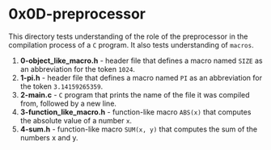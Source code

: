 # 0x0D-preprocessor
This directory tests understanding of the role of the preprocessor in the compilation process of a `C` program. It also tests understanding of `macros`.
1. **0-object_like_macro.h** - header file that defines a macro named `SIZE` as an abbreviation for the token `1024`.
2. **1-pi.h** - header file that defines a macro named `PI` as an abbreviation for the token `3.14159265359`.
3. **2-main.c** - `C` program that prints the name of the file it was compiled from, followed by a new line.
4. **3-function_like_macro.h** - function-like macro `ABS(x)` that computes the absolute value of a number `x`.
5. **4-sum.h** - function-like macro `SUM(x, y)` that computes the sum of the numbers x and y.
